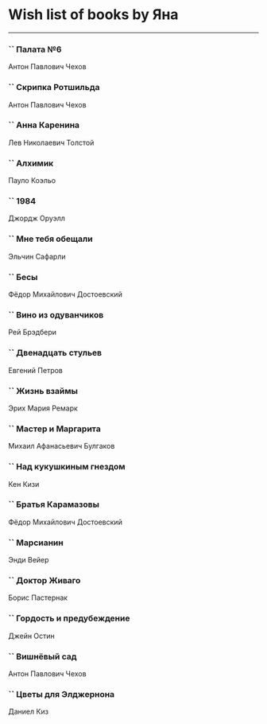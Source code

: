 # Wish list of books by Яна
---

### `` Палата №6
Антон Павлович Чехов

### `` Скрипка Ротшильда
Антон Павлович Чехов

### `` Анна Каренина
Лев Николаевич Толстой

### `` Алхимик
Пауло Коэльо

### `` 1984
Джордж Оруэлл

### `` Мне тебя обещали
Эльчин Сафарли

### `` Бесы
Фёдор Михайлович Достоевский

### `` Вино из одуванчиков
Рей Брэдбери

### `` Двенадцать стульев
Евгений Петров

### `` Жизнь взаймы
Эрих Мария Ремарк

### `` Мастер и Маргарита
Михаил Афанасьевич Булгаков

### `` Над кукушкиным гнездом
Кен Кизи

### `` Братья Карамазовы
Фёдор Михайлович Достоевский

### `` Марсианин
Энди Вейер

### `` Доктор Живаго
Борис Пастернак

### `` Гордость и предубеждение
Джейн Остин

### `` Вишнёвый сад
Антон Павлович Чехов

### `` Цветы для Элджернона
Даниел Киз

